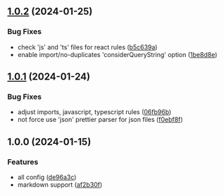 ## [1.0.2](https://github.com/kainstar/eslint-config/compare/v1.0.1...v1.0.2) (2024-01-25)


### Bug Fixes

* check 'js' and 'ts' files for react rules ([b5c639a](https://github.com/kainstar/eslint-config/commit/b5c639ac4a6bda251f1f828c10e3954a7bde42f7))
* enable import/no-duplicates 'considerQueryString' option ([1be8d8e](https://github.com/kainstar/eslint-config/commit/1be8d8ec1f848fc24a6008f12c60487ca98bb3f0))

## [1.0.1](https://github.com/kainstar/eslint-config/compare/v1.0.0...v1.0.1) (2024-01-24)


### Bug Fixes

* adjust imports, javascript, typescript rules ([06fb96b](https://github.com/kainstar/eslint-config/commit/06fb96bf4d076e3d5028abe1864b48a14dbd64ea))
* not force use 'json' prettier parser for json files ([f0ebf8f](https://github.com/kainstar/eslint-config/commit/f0ebf8f977c62569cbec8a58f1bc187a7627c6cc))

## 1.0.0 (2024-01-15)


### Features

* all config ([de96a3c](https://github.com/kainstar/eslint-config/commit/de96a3cd3132ce6e62eb510783c9fc0c60218d1d))
* markdown support ([af2b30f](https://github.com/kainstar/eslint-config/commit/af2b30faceb0151d46770e58be60ea5d2827f88b))
